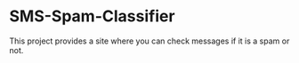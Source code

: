 # SMS-Spam-Classifier
This project provides a site where you can check messages if it is a spam or not.

